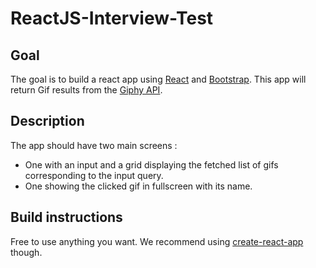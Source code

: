# ReactJS-Interview-Test

## Goal

The goal is to build a react app using [React](https://reactjs.org/) and [Bootstrap](https://getbootstrap.com/).
This app will return Gif results from the [Giphy API](https://developers.giphy.com/).

## Description

The app should have two main screens : 
- One with an input and a grid displaying the fetched list of gifs corresponding to the input query.
- One showing the clicked gif in fullscreen with its name.

## Build instructions

Free to use anything you want.
We recommend using [create-react-app](https://github.com/facebook/create-react-app) though.
